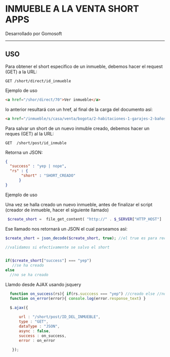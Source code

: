 INMUEBLE A LA VENTA SHORT APPS
==============================


Desarrollado por Gomosoft


___________


USO
---


Para obtener el short especifico de un inmueble, debemos hacer el request (GET) a la URL:

```
GET /short/direct/id_inmueble
```

Ejemplo de uso

```html
<a href="/shor/direct/70">Ver inmueble</a>
```




lo anterior resultará con un href, al final de la carga del documento así:

```html
<a href="/inmueble/s/casa/venta/bogota/2-habitaciones-1-garajes-2-baños[70]">Ver inmueble</a>
```



Para salvar un short de un nuevo inmuble creado, debemos hacer un reques (GET) al la URL:

```
GET  /short/post/id_inmuble
```

Retorna un JSON:


```json
{
  "success" : "yep | nope",
  "rs" : {
  	   "short" : "SHORT_CREADO"
      }	
}
```


Ejemplo de uso

Una vez se halla creado un nuevo inmueble, antes de finalizar el script (creador de inmueble, hacer el siguiente llamado)


```php
 $create_short =  file_get_content( "http://" . $_SERVER["HTTP_HOST"]  . "/short/post/CAMBIAR_ESTO_POR_EL_ID_DEL_INMUEBLE_CREADO");
```

Ese llamado nos retornará un JSON el cual parseamos así:


```php
$create_short = json_decode($create_short, true); //el true es para recibir el JSON en un array y no en un std_class

//validamos si efectivamente se salvo el short


if($create_short["success"] === "yep")
   //se ha creado 
else
  //no se ha creado 

```

Llamdo desde AJAX usando jsquery


```javascript
  function on_success(rs){ if(rs.succcess === "yep") //creado else //no creado }
  function on_error(error){ console.log(error.response_text) }

  $.ajax({
     
      url : "/short/post/ID_DEL_INMUEBLE",
      type : "GET",
      dataType : "JSON",
      async : false,
      success : on_success,
      error : on_error

   });
```



